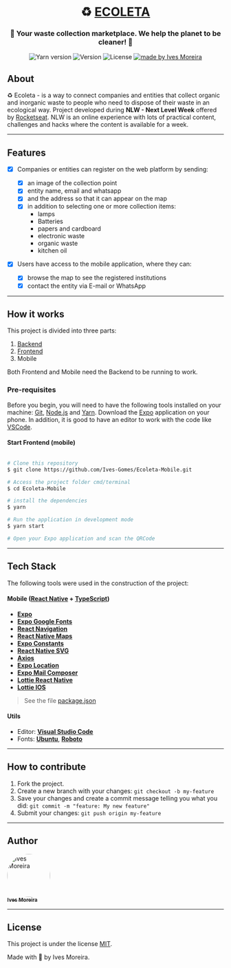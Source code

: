<h1 align="center">
   ♻️ <a href="#"> ECOLETA </a>
</h1>

<h3 align="center">
    🌱 Your waste collection marketplace. We help the planet to be cleaner! 🌱
</h3>

<p align="center">
  <img alt="Yarn version" src="https://img.shields.io/badge/yarn-v1.22.4-blue">

  <img alt="Version" src="https://img.shields.io/badge/version-1.0.0-red">
    
   <img alt="License" src="https://img.shields.io/badge/license-MIT-brightgreen">

  <a href="https://www.linkedin.com/in/ives-moreira-8871b318a/">
    <img alt="made by Ives Moreira" src="https://img.shields.io/badge/made by-Ives Moreira-blueviolet">
  </a>
</p>

## About

♻️ Ecoleta - is a way to connect companies and entities that collect organic and inorganic waste to people who need to dispose of their waste in an ecological way.
Project developed during **NLW - Next Level Week** offered by [Rocketseat](https://blog.rocketseat.com.br/primeira-next-level-week/). NLW is an online experience with lots of practical content, challenges and hacks where the content is available for a week.

---

## Features

- [x] Companies or entities can register on the web platform by sending:

  - [x] an image of the collection point
  - [x] entity name, email and whatsapp
  - [x] and the address so that it can appear on the map
  - [x] in addition to selecting one or more collection items:
    - lamps
    - Batteries
    - papers and cardboard
    - electronic waste
    - organic waste
    - kitchen oil

- [x] Users have access to the mobile application, where they can:
  - [x] browse the map to see the registered institutions
  - [x] contact the entity via E-mail or WhatsApp

---

## How it works

This project is divided into three parts:

1. [Backend](https://github.com/Ives-Gomes/Ecoleta-API)
2. [Frontend](https://github.com/Ives-Gomes/Ecoleta)
3. Mobile

Both Frontend and Mobile need the Backend to be running to work.

### Pre-requisites

Before you begin, you will need to have the following tools installed on your machine:
[Git](https://git-scm.com), [Node.js](https://nodejs.org/en/) and [Yarn](https://yarnpkg.com/).
Download the [Expo](https://expo.io/) application on your phone. In addition, it is good to have an editor to work with the code like [VSCode](https://code.visualstudio.com/).

#### Start Frontend (mobile)

```bash

# Clone this repository
$ git clone https://github.com/Ives-Gomes/Ecoleta-Mobile.git

# Access the project folder cmd/terminal
$ cd Ecoleta-Mobile

# install the dependencies
$ yarn

# Run the application in development mode
$ yarn start

# Open your Expo application and scan the QRCode

```

---

## Tech Stack

The following tools were used in the construction of the project:

#### **Mobile** ([React Native](http://www.reactnative.com/) + [TypeScript](https://www.typescriptlang.org/))

- **[Expo](https://expo.io/)**
- **[Expo Google Fonts](https://github.com/expo/google-fonts)**
- **[React Navigation](https://reactnavigation.org/)**
- **[React Native Maps](https://github.com/react-native-community/react-native-maps)**
- **[Expo Constants](https://docs.expo.io/versions/latest/sdk/constants/)**
- **[React Native SVG](https://github.com/react-native-community/react-native-svg)**
- **[Axios](https://github.com/axios/axios)**
- **[Expo Location](https://docs.expo.io/versions/latest/sdk/location/)**
- **[Expo Mail Composer](https://docs.expo.io/versions/latest/sdk/mail-composer/)**
- **[Lottie React Native](https://github.com/react-native-community/lottie-react-native)**
- **[Lottie IOS](https://github.com/airbnb/lottie-ios)**

> See the file [package.json](https://github.com/Ives-Gomes/Ecoleta-Mobile/blob/master/package.json)

#### **Utils**

- Editor: **[Visual Studio Code](https://code.visualstudio.com/)**
- Fonts: **[Ubuntu](https://fonts.google.com/specimen/Ubuntu)**, **[Roboto](https://fonts.google.com/specimen/Roboto)**

---

## How to contribute

1. Fork the project.
2. Create a new branch with your changes: `git checkout -b my-feature`
3. Save your changes and create a commit message telling you what you did: `git commit -m "feature: My new feature"`
4. Submit your changes: `git push origin my-feature`

---

## Author

<a href="https://www.linkedin.com/in/ives-moreira-8871b318a/">
 <img style="border-radius: 50%;" src="https://avatars0.githubusercontent.com/u/53413719?s=460&u=1e98084c7754352365563418c0566299f52c7e39&v=4" width="100px;" alt="Ives Moreira"/>
 <br />
 <sub><b>Ives Moreira</b></sub></a> <a href="https://www.linkedin.com/in/ives-moreira-8871b318a/" title="Linkedin"></a>
 <br />

---

## License

This project is under the license [MIT](./LICENSE).

Made with 💜 by Ives Moreira.
